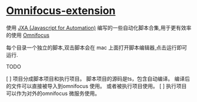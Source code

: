 # [Omnifocus-extension](https://tomyail.github.io/omnifocus-extension/#/)

使用 [JXA (Javascript for Automation)](https://developer.apple.com/library/archive/documentation/LanguagesUtilities/Conceptual/MacAutomationScriptingGuide/index.html) 编写的一些自动化脚本合集,用于更有效率的使用 [Omnifocus](https://www.omnigroup.com/omnifocus/)

每个目录一个独立的脚本,双击脚本会在 mac 上面打开脚本编辑器,点击运行即可运行.


TODO

[ ] 项目分成脚本项目和执行项目。 脚本项目的源码是ts，包含自动编译。 编译后的文件可以直接被导入到omnifocus 使用。 或者被执行项目使用。
[ ] 执行项目可以作为对外的omnifocus 微服务使用。
